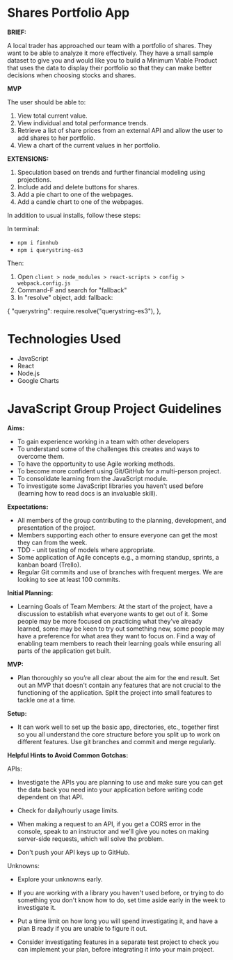 # Shares Portfolio App

**BRIEF:**

A local trader has approached our team with a portfolio of shares. They want to be able to analyze it more effectively. They have a small sample dataset to give you and would like you to build a Minimum Viable Product that uses the data to display their portfolio so that they can make better decisions when choosing stocks and shares.

**MVP**

The user should be able to:

1. View total current value.
2. View individual and total performance trends.
3. Retrieve a list of share prices from an external API and allow the user to add shares to her portfolio.
4. View a chart of the current values in her portfolio.

**EXTENSIONS:**

1. Speculation based on trends and further financial modeling using projections.
2. Include add and delete buttons for shares.
3. Add a pie chart to one of the webpages.
4. Add a candle chart to one of the webpages.

In addition to usual installs, follow these steps:

In terminal:
- `npm i finnhub`
- `npm i querystring-es3`

Then:

1. Open `client > node_modules > react-scripts > config > webpack.config.js`
2. Command-F and search for "fallback"
3. In "resolve" object, add: fallback:

{
"querystring": require.resolve("querystring-es3"),
},


# Technologies Used

- JavaScript
- React
- Node.js
- Google Charts

# JavaScript Group Project Guidelines

**Aims:**
- To gain experience working in a team with other developers
- To understand some of the challenges this creates and ways to overcome them.
- To have the opportunity to use Agile working methods.
- To become more confident using Git/GitHub for a multi-person project.
- To consolidate learning from the JavaScript module.
- To investigate some JavaScript libraries you haven't used before (learning how to read docs is an invaluable skill).

**Expectations:**
- All members of the group contributing to the planning, development, and presentation of the project.
- Members supporting each other to ensure everyone can get the most they can from the week.
- TDD - unit testing of models where appropriate.
- Some application of Agile concepts e.g., a morning standup, sprints, a kanban board (Trello).
- Regular Git commits and use of branches with frequent merges. We are looking to see at least 100 commits.

**Initial Planning:**
- Learning Goals of Team Members:
  At the start of the project, have a discussion to establish what everyone wants to get out of it. Some people may be more focused on practicing 
  what they’ve already learned, some may be keen to try out something new, some people may have a preference for what area they want to focus on. 
  Find a way of enabling team members to reach their learning goals while ensuring all parts of the application get built.

**MVP:**
- Plan thoroughly so you’re all clear about the aim for the end result. Set out an MVP that doesn't contain any
  features that are not crucial to the functioning of the application. Split the project into small features to tackle one at a time.

**Setup:**
- It can work well to set up the basic app, directories, etc., together first so you all understand the
  core structure before you split up to work on different features. Use git branches and commit and merge regularly.

**Helpful Hints to Avoid Common Gotchas:**

APIs:
- Investigate the APIs you are planning to use and make sure you can get the data back you need
  into your application before writing code dependent on that API.

- Check for daily/hourly usage limits.

- When making a request to an API, if you get a CORS error in the console, speak to an instructor
  and we'll give you notes on making server-side requests, which will solve the problem.

- Don't push your API keys up to GitHub.

Unknowns:
- Explore your unknowns early.

- If you are working with a library you haven't used before, or trying to do something you don't know how to do,
  set time aside early in the week to investigate it.
  
- Put a time limit on how long you will spend investigating it, and have a plan B ready if you are unable to figure it out.

- Consider investigating features in a separate test project to check you can implement your plan,
  before integrating it into your main project.

